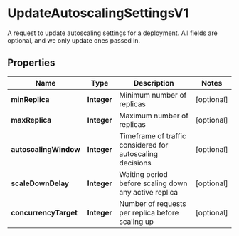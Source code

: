 

# UpdateAutoscalingSettingsV1

A request to update autoscaling settings for a deployment. All fields are optional, and we only update ones passed in.

## Properties

| Name | Type | Description | Notes |
|------------ | ------------- | ------------- | -------------|
|**minReplica** | **Integer** | Minimum number of replicas |  [optional] |
|**maxReplica** | **Integer** | Maximum number of replicas |  [optional] |
|**autoscalingWindow** | **Integer** | Timeframe of traffic considered for autoscaling decisions |  [optional] |
|**scaleDownDelay** | **Integer** | Waiting period before scaling down any active replica |  [optional] |
|**concurrencyTarget** | **Integer** | Number of requests per replica before scaling up |  [optional] |



